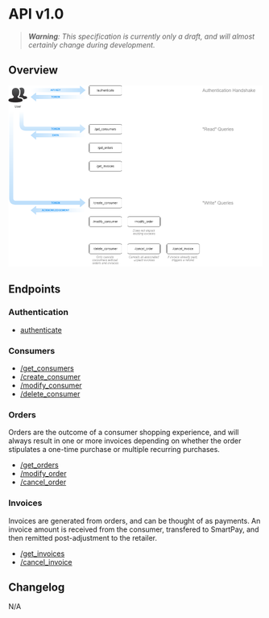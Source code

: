 # API v1.0

> ***Warning**: This specification is currently only a draft, and will almost certainly change during development.*

## Overview

<img src="diagram.png">

## Endpoints

### Authentication

- [authenticate](authenticate.md)

### Consumers

- [/get_consumers](get_consumers.md)
- [/create_consumer](create_consumer.md)
- [/modify_consumer](modify_consumer.md)
- [/delete_consumer](delete_consumer.md)

### Orders

Orders are the outcome of a consumer shopping experience, and will always result in one or more invoices depending on whether the order stipulates a one-time purchase or multiple recurring purchases.

- [/get_orders](get_orders.md)
- [/modify_order](modify_order.md)
- [/cancel_order](cancel_order.md)

### Invoices

Invoices are generated from orders, and can be thought of as payments. An invoice amount is received from the consumer, transfered to SmartPay, and then remitted post-adjustment to the retailer.

- [/get_invoices](get_invoices.md)
- [/cancel_invoice](cancel_invoice.md)

## Changelog

N/A
